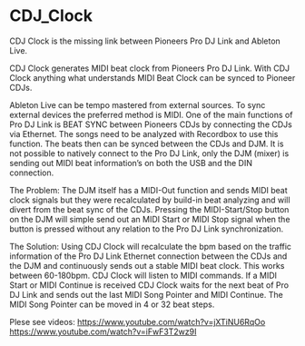 # CDJ_Clock
CDJ Clock is the missing link between Pioneers Pro DJ Link and Ableton Live. 

CDJ Clock generates MIDI beat clock from Pioneers Pro DJ Link. With CDJ Clock anything what understands MIDI Beat Clock can be synced to Pioneer CDJs.

Ableton Live can be tempo mastered from external sources. To sync external devices the preferred method is MIDI. One of the main functions of Pro DJ Link is BEAT SYNC between Pioneers CDJs by connecting the CDJs via Ethernet. The songs need to be analyzed with Recordbox to use this function. The beats then can be synced between the CDJs and DJM. It is not possible to natively connect to the Pro DJ Link, only the DJM (mixer) is sending out MIDI beat information’s on both the USB and the DIN connection.

The Problem: The DJM itself has a MIDI-Out function and sends MIDI beat clock signals but they were recalculated by build-in beat analyzing and will divert from the beat sync of the CDJs. Pressing the MIDI-Start/Stop button on the DJM will simple send out an MIDI Start or MIDI Stop signal when the button is pressed without any relation to the Pro DJ Link synchronization.

The Solution: Using CDJ Clock will recalculate the bpm based on the traffic information of the Pro DJ Link Ethernet connection between the CDJs and the DJM and continuously sends out a stable MIDI beat clock. This works between 60-180bpm. CDJ Clock will listen to MIDI commands. If a MIDI Start or MIDI Continue is received CDJ Clock waits for the next beat of Pro DJ Link and sends out the last MIDI Song Pointer and MIDI Continue. The MIDI Song Pointer can be moved in 4 or 32 beat steps.

Plese see videos: 
https://www.youtube.com/watch?v=jXTiNU6RqOo
https://www.youtube.com/watch?v=iFwF3T2wz9I
